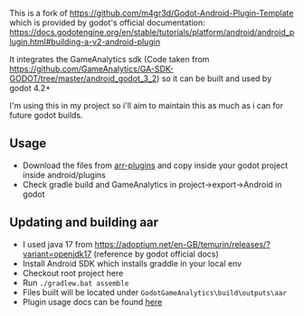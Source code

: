 This is a fork of https://github.com/m4gr3d/Godot-Android-Plugin-Template which is provided by godot's official documentation: https://docs.godotengine.org/en/stable/tutorials/platform/android/android_plugin.html#building-a-v2-android-plugin

It integrates the GameAnalytics sdk (Code taken from https://github.com/GameAnalytics/GA-SDK-GODOT/tree/master/android_godot_3_2)
so it can be built and used by godot 4.2+

I'm using this in my project so i'll aim to maintain this as much as i can for future godot builds.

## Usage

- Download the files from [arr-plugins](https://github.com/mshka/godot-gameanalytics-android-plugin-4.2plus/tree/main/aar-plugins) and copy inside your godot project inside android/plugins
- Check gradle build and GameAnalytics in project->export->Android in godot


## Updating and building aar 

- I used java 17 from https://adoptium.net/en-GB/temurin/releases/?variant=openjdk17 (reference by godot official docs)
- Install Android SDK which installs graddle in your local env
- Checkout root project here 
- Run `./gradlew.bat assemble`
- Files built will be located under `GodotGameAnalytics\build\outputs\aar`
- Plugin usage docs can be found [here](https://docs.gameanalytics.com/integrations/sdk/godot/#initialization)